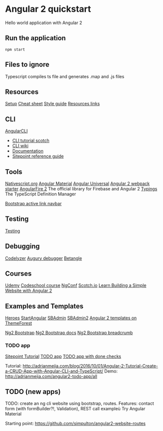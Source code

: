 # Angular 2 quickstart

Hello world application with Angular 2

## Run the application

	npm start

## Files to ignore

Typescript compiles ts file and generates .map and .js files

## Resources

[Setup](https://angular.io/docs/ts/latest/guide/setup.html)
[Cheat sheet](https://angular.io/docs/ts/latest/guide/cheatsheet.html)
[Style guide](https://angular.io/styleguide)
[Resources links](https://angular.io/resources/#!#Education)

## CLI

[AngularCLI](https://cli.angular.io/)
- [CLI tutorial scotch](https://scotch.io/tutorials/use-the-angular-cli-for-faster-angular-2-projects)
- [CLI wiki](https://github.com/angular/angular-cli/wiki)
- [Documentation](http://ngcli.github.io/)
- [Sitepoint reference guide](https://www.sitepoint.com/ultimate-angular-cli-reference/)

## Tools

[Nativescript.org](https://www.nativescript.org/)
[Angular Material](https://material.angularjs.org/)
[Angular Universal](https://universal.angular.io/)
[Angular 2 webpack starter](https://github.com/AngularClass/angular2-webpack-starter)
[AngularFire 2](https://github.com/angular/angularfire2) The official library for Firebase and Angular 2
[Typings](https://www.npmjs.com/package/typings) The TypeScript Definition Manager

[Bootstrap active link navbar](http://stackoverflow.com/questions/35422526/how-to-set-bootstrap-navbar-active-class-in-angular-2)

## Testing

[Testing](https://angular.io/docs/ts/latest/guide/testing.html)

## Debugging

[Codelyzer](https://github.com/mgechev/codelyzer)
[Augury debugger](https://augury.angular.io/)
[Betangle](https://github.com/IgorMinar/batarangle)

## Courses

[Udemy](https://www.udemy.com/angular-2-from-the-ground-up/)
[Codeschool course](https://www.codeschool.com/pages/angular-1-vs-2)
[NgConf](https://www.ng-conf.org/)
[Scotch.io](https://school.scotch.io/guides/building-angular-apps/courses)
[Learn Building a Simple Website with Angular 2](https://www.eduonix.com/blog/video-tutorials/web-development-tutorials/learn-building-simple-website-angular-2/)

## Examples and Templates

[Heroes](https://angular.io/docs/ts/latest/tutorial/)
[StartAngular](https://startangular.com/)
[SBAdmin](https://startangular.com/product/sb-admin-bootstrap-4-angular-2/)
[SBAdmin2](https://startangular.com/product/sb-admin-angular-theme/)
[Angular 2 templates on ThemeForest](https://themeforest.net/attributes/compatible-with/angularjs%202)

[Ng2 Bootstrap](https://ng-bootstrap.github.io)
[Ng2 Bootstrap docs](https://valor-software.com/ng2-bootstrap)
[Ng2 Bootstrap breadcrumb](https://github.com/gmostert/ng2-breadcrumb)

### TODO app

[Sitepoint Tutorial](https://www.sitepoint.com/understanding-component-architecture-angular/)
[TODO app](https://github.com/sitepoint-editors/angular-todo-app)
[TODO app with done checks](https://github.com/amejiarosario/angular2-todo-app)

Tutorial: http://adrianmejia.com/blog/2016/10/01/Angular-2-Tutorial-Create-a-CRUD-App-with-Angular-CLI-and-TypeScript/
Demo: http://adrianmejia.com/angular2-todo-app/all

## TODO (new apps)

TODO: create an ng cli website using bootstrap, routes. Features: contact form (with formBuilder?!, Validation), REST call exampleù
	Try Angular Material

Starting point: https://github.com/simpulton/angular2-website-routes
